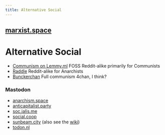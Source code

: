 ```yaml
---
title: Alternative Social
---
```


## [marxist.space](https://marxist.space)

# Alternative Social

* [Communism on Lemmy.ml](https://communism.lemmy.ml/) FOSS Reddit-alike primarily for Communists
* [Raddle](https://raddle.me/) Reddit-alike for Anarchists
* [Bunckerchan](https://bunkerchan.xyz/) Full communism 4chan, I think?

### Mastodon

* [anarchism.space](https://anarchism.space/about)
* [anticapitalist.party](https://anticapitalist.party/about)
* [soc.ialis.me](https://soc.ialis.me/about)
* [social.coop](https://social.coop/about)
* [sunbeam.city](https://sunbeam.city/about) (also see the [wiki](https://wiki.sunbeam.city/doku.php?id=start))
* [todon.nl](https://todon.nl/about)
